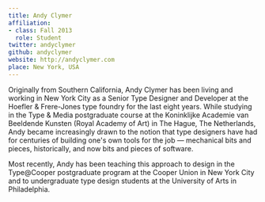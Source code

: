 ```yaml
---
title: Andy Clymer
affiliation:
- class: Fall 2013
  role: Student
twitter: andyclymer
github: andyclymer
website: http://andyclymer.com
place: New York, USA
---
```

Originally from Southern California, Andy Clymer has been living and working in New York City as a Senior Type Designer and Developer at the Hoefler & Frere-Jones type foundry for the last eight years. While studying in the Type & Media postgraduate course at the Koninklijke Academie van Beeldende Kunsten (Royal Academy of Art) in The Hague, The Netherlands, Andy became increasingly drawn to the notion that type designers have had for centuries of building one's own tools for the job — mechanical bits and pieces, historically, and now bits and pieces of software.

Most recently, Andy has been teaching this approach to design in the Type@Cooper postgraduate program at the Cooper Union in New York City and to undergraduate type design students at the University of Arts in Philadelphia.
